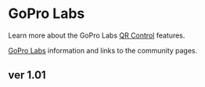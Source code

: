 # GoPro Labs

Learn more about the GoPro Labs [QR Control](control) features.

[GoPro Labs](https://gopro.com/labs) information and links to the community pages.

## ver 1.01
